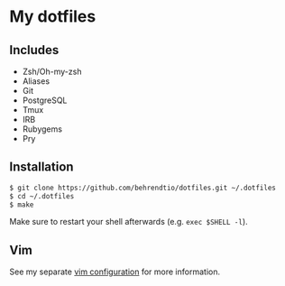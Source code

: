 # My dotfiles

## Includes

* Zsh/Oh-my-zsh
* Aliases
* Git
* PostgreSQL
* Tmux
* IRB
* Rubygems
* Pry

## Installation

``` bash
$ git clone https://github.com/behrendtio/dotfiles.git ~/.dotfiles
$ cd ~/.dotfiles
$ make
```

Make sure to restart your shell afterwards (e.g. `exec $SHELL -l`).

## Vim

See my separate [vim configuration](https://github.com/behrendtio/vim) for more information.
